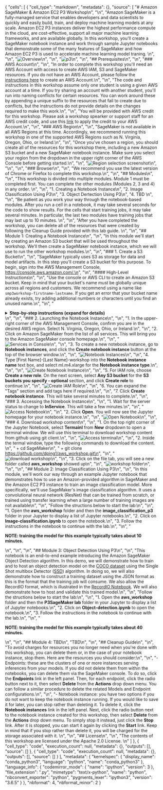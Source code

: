 {
 "cells": [
  {
   "cell_type": "markdown",
   "metadata": {},
   "source": [
    "# Amazon SageMaker & Amazon EC2 P3 Workshop\n",
    "\n",
    "Amazon SageMaker is a fully-managed service that enables developers and data scientists to quickly and easily build, train, and deploy machine learning models at any scale. Amazon EC2 P3 instances deliver the highest performance compute in the cloud, are cost-effective, support all major machine learning frameworks, and are available globally. In this workshop, you'll create a SageMaker notebook instance and work through sample Jupyter notebooks that demonstrate some of the many features of SageMaker and how Amazon EC2 P3 is used to accelerate machine learning model traning.    \n",
    "\n",
    "![Overview](./images/overview.png)\n",
    "\n",
    "![p3](./images/p3.png)\n",
    "\n",
    "## Prerequisites\n",
    "\n",
    "### AWS Account\n",
    "\n",
    "In order to complete this workshop you'll need an AWS Account with access to create AWS IAM, S3 and SageMaker resources. If you do not have an AWS Account, please follow the [instructions here](https://aws.amazon.com/premiumsupport/knowledge-center/create-and-activate-aws-account/) to create an AWS Account.\n",
    "\n",
    "The code and instructions in this workshop assume only one student is using a given AWS account at a time. If you try sharing an account with another student, you'll run into naming conflicts for certain resources. You can work around these by appending a unique suffix to the resources that fail to create due to conflicts, but the instructions do not provide details on the changes required to make this work.\n",
    "\n",
    "You will be provided with AWS credit for this workshop. Please ask a workshop spearker or support staff for an AWS credit code, and use this [link](https://console.aws.amazon.com/billing/home?#/credits) to apply the credit to your AWS Account.\n",
    "\n",
    "### AWS Region\n",
    "\n",
    "SageMaker is not available in all AWS Regions at this time.  Accordingly, we recommend running this workshop in one of the supported AWS Regions such as N. Virginia, Oregon, Ohio, or Ireland.\n",
    "\n",
    "Once you've chosen a region, you should create all of the resources for this workshop there, including a new Amazon S3 bucket and a new SageMaker notebook instance. Make sure you select your region from the dropdown in the upper right corner of the AWS Console before getting started.\n",
    "\n",
    "![Region selection screenshot](./images/regions.png)\n",
    "\n",
    "\n",
    "### Browser\n",
    "\n",
    "We recommend you use the latest version of Chrome or Firefox to complete this workshop.\n",
    "\n",
    "## Modules\n",
    "\n",
    "This workshop is divided into multiple modules. Module 1 must be completed first. You can complete the other modules (Modules 2, 3 and 4) in any order.  \n",
    "\n",
    "1. Creating a Notebook Instance\n",
    "2. Image Classification Using P3\n",
    "3. Object Dertection Using P3\n",
    "4. TBD \n",
    "\n",
    "Be patient as you work your way through the notebook-based modules. After you run a cell in a notebook, it may take several seconds for the code to show results. For the cells that start training jobs, it may take several minutes. In particular, the last two modules have training jobs that may last up to 10 minutes.  \n",
    "\n",
    "After you have completed the workshop, you can delete all of the resources that were created by following the Cleanup Guide provided with this lab guide. \n",
    "\n",
    "## Module 1:  Creating a Notebook Instance\n",
    "\n",
    "In this module we'll start by creating an Amazon S3 bucket that will be used throughout the workshop.  We'll then create a SageMaker notebook instance, which we will use to run the other workshop modules.\n",
    "\n",
    "### 1. Create a S3 Bucket\n",
    "\n",
    "SageMaker typically uses S3 as storage for data and model artifacts.  In this step you'll create a S3 bucket for this purpose. To begin, sign into the AWS Management Console, https://console.aws.amazon.com/.\n",
    "\n",
    "#### High-Level Instructions\n",
    "\n",
    "Use the console or AWS CLI to create an Amazon S3 bucket. Keep in mind that your bucket's name must be globally unique across all regions and customers. We recommend using a name like `smp3workshop-firstname-lastname`. If you get an error that your bucket name already exists, try adding additional numbers or characters until you find an unused name.\n",
    "\n",
    "<details>\n",
    "<summary><strong>Step-by-step instructions (expand for details)</strong></summary><p>\n",
    "\n",
    "1. In the AWS Management Console, choose **Services** then select **S3** under Storage.\n",
    "\n",
    "1. Choose **+Create Bucket**\n",
    "\n",
    "1. Provide a globally unique name for your bucket such as `smworkshop-firstname-lastname`.\n",
    "\n",
    "1. Select the Region you've chosen to use for this workshop from the dropdown.\n",
    "\n",
    "1. Choose **Create** in the lower left of the dialog without selecting a bucket to copy settings from.\n",
    "\n",
    "</p></details>\n",
    "\n",
    "### 2. Launching the Notebook Instance\n",
    "\n",
    "1. In the upper-right corner of the AWS Management Console, confirm you are in the desired AWS region. Select N. Virginia, Oregon, Ohio, or Ireland.\n",
    "\n",
    "2. Click on Amazon SageMaker from the list of all services.  This will bring you to the Amazon SageMaker console homepage.\n",
    "\n",
    "![Services in Console](./images/Picture1.png)\n",
    "\n",
    "3. To create a new notebook instance, go to **Notebook instances**, and click the **Create notebook instance** button at the top of the browser window.\n",
    "\n",
    "![Notebook Instances](./images/new_instance.png)\n",
    "\n",
    "4. Type [First Name]-[Last Name]-workshop into the **Notebook instance name** text box, and select ml.m4.xlarge for the **Notebook instance type**.\n",
    "\n",
    "\n",
    "![Create Notebook Instance](./images/create-notebook.png)\n",
    "\n",
    "5. For IAM role, choose **Create a new role**. On the next screen, select **Any S3 bucket** for the **S3 buckets you specify - optional** section, and click **Create role** to continue.\n",
    "\n",
    "![Create IAM Role](./images/IAMrole.png)\n",
    "\n",
    "6. You can expand the \"Tags\" section and add tags here if required.\n",
    "\n",
    "7. Click **Create notebook instance**.  This will take several minutes to complete.\n",
    "\n",
    "### 3. Accessing the Notebook Instance\n",
    "\n",
    "1. Wait for the server status to change to **InService**. This will take a few minutes.\n",
    "\n",
    "![Access Notebook](./images/Picture4.png)\n",
    "\n",
    "2. Click **Open**. You will now see the Jupyter homepage for your notebook instance.\n",
    "\n",
    "![Open Notebook](./images/jupyter.png)\n",
    "\n",
    "### 4. Download workshop content\n",
    "\n",
    "1. On the top right corner of the Jupyter Notebook, select **Termainl** from **New** dropdown to open a terminal window.  We will use this terminal to download workshop content from github using git client.\n",
    "\n",
    "![Access terminal](./images/terminal.png)\n",
    "\n",
    "2. Inside the termal window, type the following commands to download the content. \n",
    " + cd SageMaker\n",
    " + git clone https://github.com/dping1/aws_workshop.git\n",
    "\n",
    "![download workshop](./images/git.png)\n",
    "\n",
    "3. Click on the file tab, you will see a new folder called **aws_workshop** showed up\n",
    "\n",
    "![workshop folder](./images/workshop.png)\n",
    "\n",
    "\n",
    "## Module 2:  Image Classification Using P3\n",
    "\n",
    "In this module, we'll work our way through an example Jupyter notebook that demonstrates how to use an Amazon-provided algorithm in SageMaker and the Amazon EC2 P3 instance to train an image classification model. More specifically, we'll use SageMaker's image classification algorithm. It uses a convolutional neural network (ResNet) that can be trained from scratch, or trained using transfer learning when a large number of training images are not available\n",
    "\n",
    "Follow the structions below to start the lab:\n",
    "\n",
    "1. Open the **aws_workshop** folder and then the **image_classification_p3** folder in your Jupyter to display a list of Jupyter notebooks.\n",
    "2. Click on **Image-classification.ipynb** to open the notebook.\n",
    "3. Follow the instructions in the notebook to continue with the lab.\n",
    "\n",
    "<p><strong>NOTE: training the model for this example typically takes about 10 minutes.</strong></p>\n",
    "\n",
    "\n",
    "## Module 3:  Object Detection Using P3\n",
    "\n",
    "This notebook is an end-to-end example introducing the Amazon SageMaker Object Detection algorithm. In this demo, we will demonstrate how to train and to host an object detection model on the [COCO dataset](http://cocodataset.org/) using the Single Shot multibox Detector ([SSD](https://arxiv.org/abs/1512.02325)) algorithm. In doing so, we will also demonstrate how to construct a training dataset using the JSON format as this is the format that the training job will consume. We also allow the RecordIO format, which is illustrated in the [RecordIO Notebook](https://github.com/awslabs/amazon-sagemaker-examples/blob/master/introduction_to_amazon_algorithms/object_detection_pascalvoc_coco/object_detection_recordio_format.ipynb). We will also demonstrate how to host and validate this trained model.\n",
    "\n",
    "Follow the structions below to start the lab:\n",
    "\n",
    "1. Open the **aws_workshop** folder and then the **P3SageMaker lab** folder in your Jupyter to display a list of Jupyter notebooks.\n",
    "2. Click on **Object-detection.ipynb** to open the notebook.\n",
    "3. Follow the instructions in the notebook to continue with the lab.\n",
    "\n",
    "<p><strong>NOTE:  training the model for this example typically takes about 40 minutes.</strong></p>\n",
    "\n",
    "## Module 4: TBD\n",
    "TBD\n",
    "\n",
    "## Cleanup Guide\n",
    "\n",
    "To avoid charges for resources you no longer need when you're done with this workshop, you can delete them or, in the case of your notebook instance, stop them.  Here are the resources you should consider:\n",
    "\n",
    "- Endpoints:  these are the clusters of one or more instances serving inferences from your models. If you did not delete them from within the notebooks, you can delete them via the SageMaker console.  To do so, click the **Endpoints** link in the left panel.  Then, for each endpoint, click the radio button next to it, then select **Delete** from the **Actions** drop down menu. You can follow a similar procedure to delete the related Models and Endpoint configurations.\n",
    "\n",
    "- Notebook instance:  you have two options if you do not want to keep the notebook instance running. If you would like to save it for later, you can stop rather than deleting it. To delete it, click the **Notebook instances** link in the left panel. Next, click the radio button next to the notebook instance created for this workshop, then select **Delete** from the **Actions** drop down menu. To simply stop it instead, just click the **Stop** link.  After it is stopped, you can start it again by clicking the **Start** link.  Keep in mind that if you stop rather than delete it, you will be charged for the storage associated with it.  \n",
    "\n",
    "## License\n",
    "\n",
    "The contents of this workshop are licensed under the Apache 2.0 License. \n"
   ]
  },
  {
   "cell_type": "code",
   "execution_count": null,
   "metadata": {},
   "outputs": [],
   "source": []
  },
  {
   "cell_type": "code",
   "execution_count": null,
   "metadata": {},
   "outputs": [],
   "source": []
  }
 ],
 "metadata": {
  "kernelspec": {
   "display_name": "conda_python3",
   "language": "python",
   "name": "conda_python3"
  },
  "language_info": {
   "codemirror_mode": {
    "name": "ipython",
    "version": 3
   },
   "file_extension": ".py",
   "mimetype": "text/x-python",
   "name": "python",
   "nbconvert_exporter": "python",
   "pygments_lexer": "ipython3",
   "version": "3.6.5"
  }
 },
 "nbformat": 4,
 "nbformat_minor": 2
}
